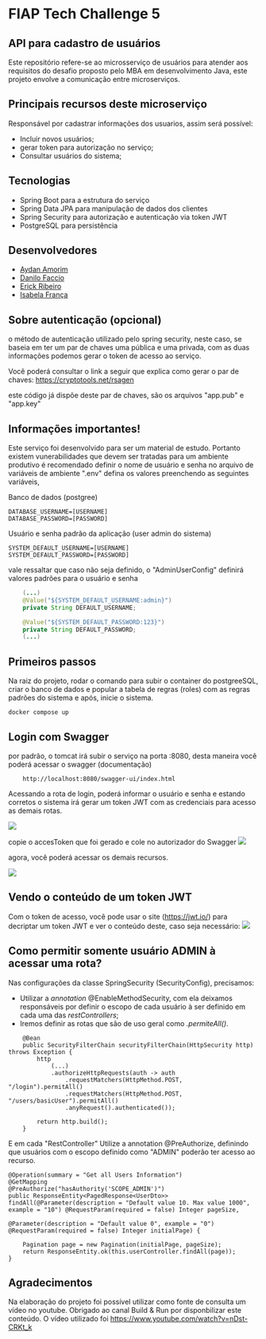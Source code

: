# FIAP Tech Challenge 5
## API para cadastro de usuários

Este repositório refere-se ao microsserviço de usuários para atender aos requisitos do desafio proposto pelo 
MBA em desenvolvimento Java, este projeto envolve a comunicação entre microserviços.

## Principais recursos deste microserviço

Responsável por cadastrar informações dos usuarios, assim será possível:
* Incluir novos usuários;
* gerar token para autorização no serviço;
* Consultar usuários do sistema;

## Tecnologias

* Spring Boot para a estrutura do serviço
* Spring Data JPA para manipulação de dados dos clientes
* Spring Security para autorização e autenticação via token JWT
* PostgreSQL para persistência

## Desenvolvedores

- [Aydan Amorim](https://github.com/AydanAmorim)
- [Danilo Faccio](https://github.com/DFaccio)
- [Erick Ribeiro](https://github.com/erickmatheusribeiro)
- [Isabela França](https://github.com/fysabelah)

## Sobre autenticação (opcional)

o método de autenticação utilizado pelo spring security, neste caso, se baseia em ter um par de chaves uma pública e uma privada, com as duas informações podemos gerar o token de acesso ao serviço.

Você poderá consultar o link a seguir que explica como gerar o par de chaves: https://cryptotools.net/rsagen

este código já dispõe deste par de chaves, são os arquivos "app.pub" e "app.key"


## Informações importantes!

Este serviço foi desenvolvido para ser um material de estudo. Portanto existem vunerabilidades que devem ser tratadas para um ambiente produtivo
é recomendado definir o nome de usuário e senha no arquivo de variáveis de ambiente ".env"
defina os valores preenchendo as seguintes variáveis, 

Banco de dados (postgree)
```
DATABASE_USERNAME=[USERNAME]
DATABASE_PASSWORD=[PASSWORD]
```

Usuário e senha padrão da aplicação (user admin do sistema)
```
SYSTEM_DEFAULT_USERNAME=[USERNAME]
SYSTEM_DEFAULT_PASSWORD=[PASSWORD]
```
vale ressaltar que caso não seja definido, o "AdminUserConfig" definirá valores padrões para o usuário e senha
``` java
    (...)
    @Value("${SYSTEM_DEFAULT_USERNAME:admin}")
    private String DEFAULT_USERNAME;

    @Value("${SYSTEM_DEFAULT_PASSWORD:123}")
    private String DEFAULT_PASSWORD;
    (...)
```

## Primeiros passos

Na raiz do projeto, rodar o comando para subir o container do postgreeSQL, criar o banco de dados e popular a tabela de regras (roles) com as regras padrões do sistema e após, inicie o sistema.
```
docker compose up
```

## Login com Swagger
por padrão, o tomcat irá subir o serviço na porta :8080, desta maneira você poderá acessar o swagger (documentação)
```
    http://localhost:8080/swagger-ui/index.html
```

Acessando a rota de login, poderá informar o usuário e senha e estando corretos o sistema irá gerar um token JWT com as credenciais para acesso as demais rotas.

<img src ="./assets/login.png">

copie o accesToken que foi gerado e cole no autorizador do Swagger
<img src ="./assets/Authorize.png">

agora, você poderá acessar os demais recursos.

<img src ="./assets/request_logado.png">

## Vendo o conteúdo de um token JWT
Com o token de acesso, você pode usar o site (https://jwt.io/) para decriptar um token JWT e ver o conteúdo deste, caso seja necessário:
<img src ="./assets/request_logado.png">


## Como permitir somente usuário ADMIN à acessar uma rota?

Nas configurações da classe SpringSecurity (SecurityConfig), precisamos:
- Utilizar a *annotation* @EnableMethodSecurity, com ela deixamos responsáveis por definir o escopo de cada usuário à ser definido em cada uma das *restControllers*;
- Iremos definir as rotas que são de uso geral como *.permiteAll()*.

```
    @Bean
    public SecurityFilterChain securityFilterChain(HttpSecurity http) throws Exception {
        http
            (...)
            .authorizeHttpRequests(auth -> auth
                .requestMatchers(HttpMethod.POST, "/login").permitAll()
                .requestMatchers(HttpMethod.POST, "/users/basicUser").permitAll()
                .anyRequest().authenticated());

        return http.build();
    }
```

E em cada "RestController" Utilize a annotation @PreAuthorize, definindo que usuários com o escopo definido como "ADMIN" poderão ter acesso ao recurso.

```
@Operation(summary = "Get all Users Information")
@GetMapping
@PreAuthorize("hasAuthority('SCOPE_ADMIN')")
public ResponseEntity<PagedResponse<UserDto>> findAll(@Parameter(description = "Default value 10. Max value 1000", example = "10") @RequestParam(required = false) Integer pageSize,
                                                      @Parameter(description = "Default value 0", example = "0") @RequestParam(required = false) Integer initialPage) {

    Pagination page = new Pagination(initialPage, pageSize);
    return ResponseEntity.ok(this.userController.findAll(page));
}
```


## Agradecimentos

Na elaboração do projeto foi possível utilizar como fonte de consulta um vídeo no youtube.
Obrigado ao canal Build & Run por disponbilizar este conteúdo. O vídeo utilizado foi https://www.youtube.com/watch?v=nDst-CRKt_k